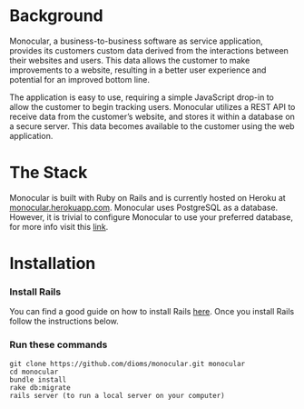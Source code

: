 # Background

Monocular, a business-to-business software as service application, provides its customers custom data derived from the interactions between their websites and users. This data allows the customer to make improvements to a website, resulting in a better user experience and potential for an improved bottom line.

The application is easy to use, requiring a simple JavaScript drop-in to allow the customer to begin tracking users. Monocular utilizes a REST API to receive data from the customer’s website, and stores it within a database on a secure server. This data becomes available to the customer using the web application.

# The Stack

Monocular is built with Ruby on Rails and is currently hosted on Heroku at [monocular.herokuapp.com](monocular.herokuapp.com). Monocular uses PostgreSQL as a database. However, it is trivial to configure Monocular to use your preferred database, for more info visit this [link](http://guides.rubyonrails.org/configuring.html#configuring-a-database).

# Installation

### Install Rails
You can find a good guide on how to install Rails [here](http://railsapps.github.io/installing-rails.html). Once you install Rails follow the instructions below.

### Run these commands
    git clone https://github.com/dioms/monocular.git monocular
    cd monocular
    bundle install
    rake db:migrate
    rails server (to run a local server on your computer)
